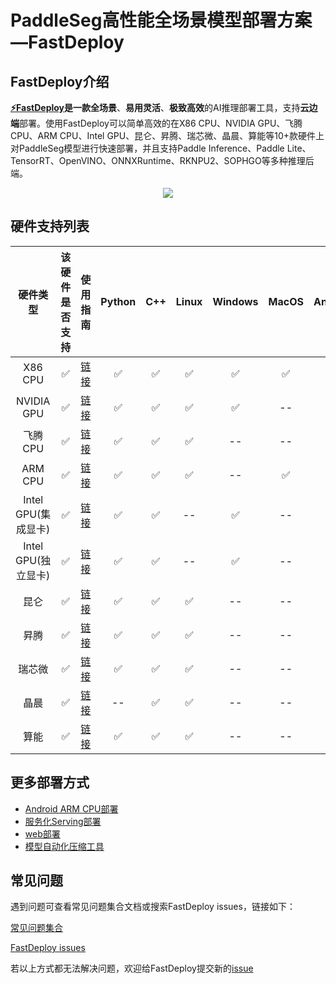# PaddleSeg高性能全场景模型部署方案—FastDeploy

## FastDeploy介绍

**[⚡️FastDeploy](https://github.com/PaddlePaddle/FastDeploy)**是一款**全场景**、**易用灵活**、**极致高效**的AI推理部署工具，支持**云边端**部署。使用FastDeploy可以简单高效的在X86 CPU、NVIDIA GPU、飞腾CPU、ARM CPU、Intel GPU、昆仑、昇腾、瑞芯微、晶晨、算能等10+款硬件上对PaddleSeg模型进行快速部署，并且支持Paddle Inference、Paddle Lite、TensorRT、OpenVINO、ONNXRuntime、RKNPU2、SOPHGO等多种推理后端。

<div align="center">
    
<img src="https://user-images.githubusercontent.com/54695910/213087733-7f2ea97b-baa4-4b0d-9b71-202ff6032a30.png" >
    
</div>  

## 硬件支持列表

|硬件类型|该硬件是否支持|使用指南|Python|C++|Linux|Windows|MacOS|Android|
|:---:|:---:|:---:|:---:|:---:|:---:|:---:|:---:|:---:|
|X86 CPU|✅|[链接](cpu-gpu)|✅|✅|✅|✅|✅|--|
|NVIDIA GPU|✅|[链接](cpu-gpu)|✅|✅|✅|✅|--|--|   
|飞腾CPU|✅|[链接](cpu-gpu)|✅|✅|✅|--|--|--|    
|ARM CPU|✅|[链接](cpu-gpu)|✅|✅|✅|--|✅|✅|    
|Intel GPU(集成显卡)|✅|[链接](cpu-gpu)|✅|✅|--|✅|--|--|   
|Intel GPU(独立显卡)|✅|[链接](cpu-gpu)|✅|✅|--|✅|--|--|     
|昆仑|✅|[链接](kunlun)|✅|✅|✅|--|--|--|     
|昇腾|✅|[链接](ascend)|✅|✅|✅|--|--|--|      
|瑞芯微|✅|[链接](rockchip)|✅|✅|✅|--|--|--|     
|晶晨|✅|[链接](amlogic)|--|✅|✅|--|--|--|      
|算能|✅|[链接](sophgo)|✅|✅|✅|--|--|--|      

## 更多部署方式

- [Android ARM CPU部署](android)
- [服务化Serving部署](serving)
- [web部署](web)
- [模型自动化压缩工具](quantize)


## 常见问题

遇到问题可查看常见问题集合文档或搜索FastDeploy issues，链接如下：

[常见问题集合](https://github.com/PaddlePaddle/FastDeploy/tree/develop/docs/cn/faq)

[FastDeploy issues](https://github.com/PaddlePaddle/FastDeploy/issues)

若以上方式都无法解决问题，欢迎给FastDeploy提交新的[issue](https://github.com/PaddlePaddle/FastDeploy/issues)
